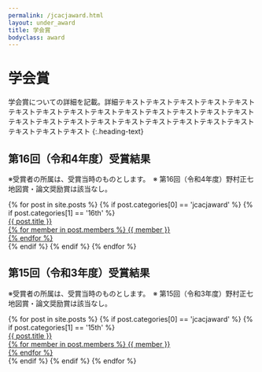 ```yaml
---
permalink: /jcacjaward.html
layout: under_award
title: 学会賞
bodyclass: award
---
```


# 学会賞
学会賞についての詳細を記載。詳細テキストテキストテキストテキストテキストテキストテキストテキストテキストテキストテキストテキストテキストテキストテキストテキストテキストテキストテキストテキストテキストテキストテキストテキストテキストテキスト
{:.heading-text}

<div class="top-section">
  <h2>第16回（令和4年度）受賞結果</h2>
  <p class="heading-text">※受賞者の所属は、受賞当時のものとします。　※ 第16回（令和4年度）野村正七地図賞・論文奨励賞は該当なし。</p>
  <div class="award-list">
    {% for post in site.posts %}
      {% if post.categories[0] == 'jcacjaward' %}
      {% if post.categories[1] == '16th' %}
      <div class="list-box">
        <a href="{{ post.url | relative_url }}" class="list-box-inner">
          <div class="box-icon"><img src="{{ site.baseurl }}{{ post.thumbnail }}" class="w-100" alt=""></div>
          <div class="box-title">{{ post.title }}</div>
          <div class="box-members">
            {% for member in post.members %}
            {{ member }}<br>
            {% endfor %}
          </div>
        </a>
      </div>
      {% endif %}
      {% endif %}
    {% endfor %}
  </div>
</div>

<div class="top-section">
  <h2>第15回（令和3年度）受賞結果</h2>
  <p class="heading-text">※受賞者の所属は、受賞当時のものとします。　※ 第15回（令和3年度）野村正七地図賞・論文奨励賞は該当なし。</p>
  <div class="award-list">
    {% for post in site.posts %}
      {% if post.categories[0] == 'jcacjaward' %}
      {% if post.categories[1] == '15th' %}
      <div class="list-box">
        <a href="{{ post.url | relative_url }}" class="list-box-inner">
          <div class="box-icon"><img src="{{ site.baseurl }}{{ post.thumbnail }}" class="w-100" alt=""></div>
          <div class="box-title">{{ post.title }}</div>
          <div class="box-members">
            {% for member in post.members %}
            {{ member }}<br>
            {% endfor %}
          </div>
        </a>
      </div>
      {% endif %}
      {% endif %}
    {% endfor %}
  </div>
</div>